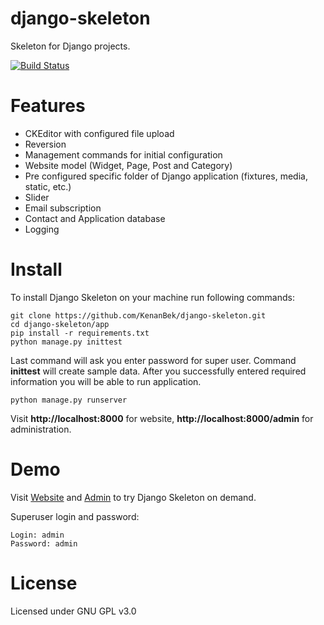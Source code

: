 django-skeleton
===============

Skeleton for Django projects.

[![Build Status](https://travis-ci.org/KenanBek/django-skeleton.svg?branch=master)](https://travis-ci.org/KenanBek/django-skeleton)

# Features

- CKEditor with configured file upload
- Reversion
- Management commands for initial configuration
- Website model (Widget, Page, Post and Category)
- Pre configured specific folder of Django application (fixtures, media, static, etc.)
- Slider
- Email subscription
- Contact and Application database
- Logging

# Install

To install Django Skeleton on your machine run following commands:

    git clone https://github.com/KenanBek/django-skeleton.git
    cd django-skeleton/app
    pip install -r requirements.txt
    python manage.py inittest

Last command will ask you enter password for super user. Command **inittest** will create sample data. After you successfully entered required information you will be able to run application.

    python manage.py runserver

Visit **http://localhost:8000** for website, **http://localhost:8000/admin** for administration.


# Demo

Visit [Website](http://django-skeleton.bekonline.webfactional.com/) and [Admin](http://django-skeleton.bekonline.webfactional.com/admin) to try Django Skeleton on demand.

Superuser login and password:

    Login: admin
    Password: admin

# License

Licensed under GNU GPL v3.0
